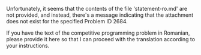 Unfortunately, it seems that the contents of the file 'statement-ro.md' are not provided, and instead, there's a message indicating that the attachment does not exist for the specified Problem ID 2684.

If you have the text of the competitive programming problem in Romanian, please provide it here so that I can proceed with the translation according to your instructions.